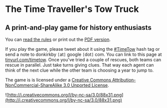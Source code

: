 # The Time Traveller's Tow Truck #
## A print-and-play game for history enthusiasts ##
You can [read the rules](http://donkirkby.googlecode.com/svn/trunk/TimeTow/TheTimeTravellersTowTruck.html) or print out the [PDF version](http://donkirkby.googlecode.com/svn/trunk/TimeTow/TheTimeTravellersTowTruck.pdf).

If you play the game, please tweet about it using the [#TimeTow](http://twitter.com/#!/search?q=%23TimeTow) hash tag or send a note to donkirkby `[`at`]` google `[`dot`]` com. You can link to this page at [tinyurl.com/timetow](http://tinyurl.com/timetow). Once you've tried a couple of rescues, both teams can rescue in parallel. Just take turns giving clues. That way each agent can think of the next clue while the other team is choosing a year to jump to.

The game is is licensed under a [Creative Commons Attribution-NonCommercial-ShareAlike 3.0 Unported License](http://creativecommons.org/licenses/by-nc-sa/3.0/).

![http://i.creativecommons.org/l/by-nc-sa/3.0/88x31.png](http://i.creativecommons.org/l/by-nc-sa/3.0/88x31.png)